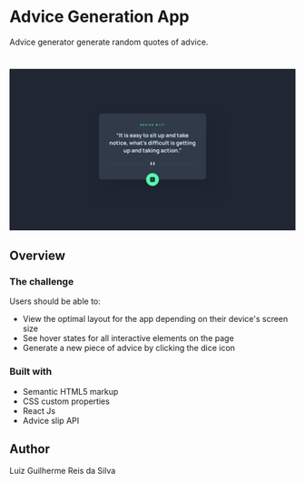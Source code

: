 # Advice Generation App
Advice generator generate random quotes of advice.

# 

![design](src/images/desktop-design.jpg)

## Overview

### The challenge

Users should be able to:

- View the optimal layout for the app depending on their device's screen size
- See hover states for all interactive elements on the page
- Generate a new piece of advice by clicking the dice icon


### Built with

- Semantic HTML5 markup
- CSS custom properties
- React Js
- Advice slip API

## Author

Luiz Guilherme Reis da Silva 
